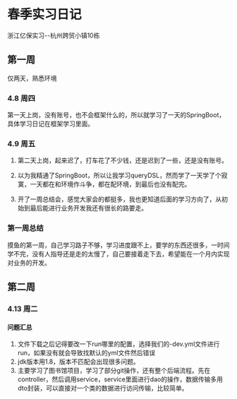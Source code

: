 # 春季实习日记

浙江亿保实习--杭州跨贸小镇10栋

## 第一周

仅两天，熟悉环境

### 4.8 周四

第一天上岗，没有账号，也不会框架什么的，所以就学习了一天的SpringBoot，具体学习日记在框架学习里面。

### 4.9 周五

1. 第二天上岗，起来迟了，打车花了不少钱，还是迟到了一些，还是没有账号。

2. 以为我精通了SpringBoot，所以让我学习queryDSL，然而学了一天学了个寂寞，一天都在和环境作斗争，都在配环境，到最后也没有配完。

3. 开了一周总结会，感觉大家会的都挺多，我也更知道后面的学习方向了，从初始到最后能进行业务开发我还有很长的路要走。

### 第一周总结

摸鱼的第一周，自己学习路子不够，学习进度跟不上，要学的东西还很多，一时间学不完，没有人指导还是走的太慢了，自己要接着走下去，希望能在一个月内实现对业务的开发。

## 第二周

### 4.13 周二

#### 问题汇总

1. 文件下载之后记得要改一下run哪里的配置，选择我们的-dev.yml文件进行run，如果没有就会导致找默认的yml文件然后错误
2. jdk版本用1.8，版本不匹配会出现很多问题。
3. 主要学习了图书馆项目，学习了部分git操作，还有整个后端流程。先在controller，然后调用service，service里面进行dao的操作，数据传输多用dto封装，可以直接对一个类的数据进行访问传输，比较简单。